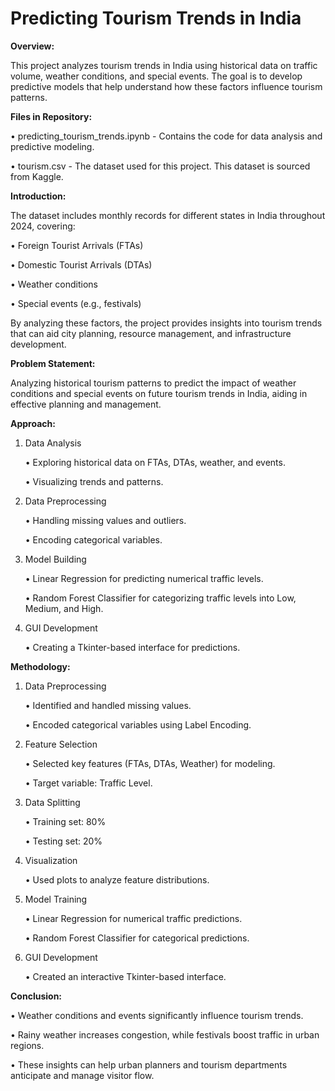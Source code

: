 # Predicting Tourism Trends in India

**Overview:**

This project analyzes tourism trends in India using historical data on traffic volume, weather conditions, and special events. The goal is to develop predictive models that help understand how these factors influence tourism patterns.

**Files in Repository:**

• predicting_tourism_trends.ipynb - Contains the code for data analysis and predictive modeling.

• tourism.csv - The dataset used for this project. This dataset is sourced from Kaggle.

**Introduction:**

The dataset includes monthly records for different states in India throughout 2024, covering:

• Foreign Tourist Arrivals (FTAs)

• Domestic Tourist Arrivals (DTAs)

• Weather conditions

• Special events (e.g., festivals)

By analyzing these factors, the project provides insights into tourism trends that can aid city planning, resource management, and infrastructure development.

**Problem Statement:**

Analyzing historical tourism patterns to predict the impact of weather conditions and special events on future tourism trends in India, aiding in effective planning and management.

**Approach:**

1. Data Analysis
   
   • Exploring historical data on FTAs, DTAs, weather, and events.
   
   • Visualizing trends and patterns.
   
3. Data Preprocessing
   
   • Handling missing values and outliers.
   
   • Encoding categorical variables.
   
5. Model Building
   
   • Linear Regression for predicting numerical traffic levels.
   
   • Random Forest Classifier for categorizing traffic levels into Low, Medium, and High.
   
7. GUI Development
   
   • Creating a Tkinter-based interface for predictions.

**Methodology:**

1. Data Preprocessing
   
   • Identified and handled missing values.
   
   • Encoded categorical variables using Label Encoding.
   
3. Feature Selection
   
   • Selected key features (FTAs, DTAs, Weather) for modeling.
   
   • Target variable: Traffic Level.
   
5. Data Splitting
   
   • Training set: 80%
   
   • Testing set: 20%
   
7. Visualization
   
   • Used plots to analyze feature distributions.
   
9. Model Training
    
   • Linear Regression for numerical traffic predictions.
   
   • Random Forest Classifier for categorical predictions.
   
11. GUI Development

    • Created an interactive Tkinter-based interface.

**Conclusion:**

• Weather conditions and events significantly influence tourism trends.

• Rainy weather increases congestion, while festivals boost traffic in urban regions.

• These insights can help urban planners and tourism departments anticipate and manage visitor flow.

